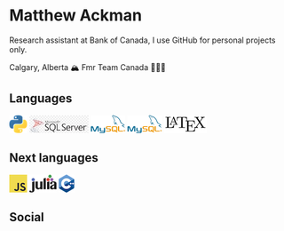 # Matthew Ackman

Research assistant at Bank of Canada, I use GitHub for personal projects only. 



Calgary, Alberta 🏔
Fmr Team Canada 🏊🏻‍♂️

## Languages
![python](https://github.com/MatthewAckman/MatthewAckman/blob/main/images/python.png)
![mssql](https://github.com/MatthewAckman/MatthewAckman/blob/main/images/mssql.jpeg)
![mysql](https://github.com/MatthewAckman/MatthewAckman/blob/main/images/mysql.png)
![mysql](https://github.com/MatthewAckman/MatthewAckman/blob/main/images/mysql.png)
![latex](https://github.com/MatthewAckman/MatthewAckman/blob/main/images/latex.png)

## Next languages
![js](https://github.com/MatthewAckman/MatthewAckman/blob/main/images/js.png)
![julia](https://github.com/MatthewAckman/MatthewAckman/blob/main/images/julia.png)
![c](https://github.com/MatthewAckman/MatthewAckman/blob/main/images/c.png)

## Social